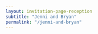 ```yaml
---
layout: invitation-page-reception
subtitle: "Jenni and Bryan"
permalink: "/jenni-and-bryan"
---
```

        